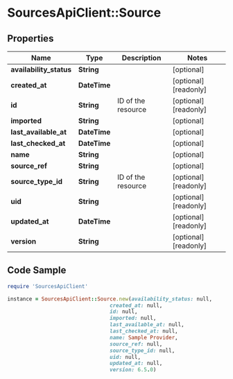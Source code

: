 # SourcesApiClient::Source

## Properties

Name | Type | Description | Notes
------------ | ------------- | ------------- | -------------
**availability_status** | **String** |  | [optional] 
**created_at** | **DateTime** |  | [optional] [readonly] 
**id** | **String** | ID of the resource | [optional] [readonly] 
**imported** | **String** |  | [optional] 
**last_available_at** | **DateTime** |  | [optional] 
**last_checked_at** | **DateTime** |  | [optional] 
**name** | **String** |  | [optional] 
**source_ref** | **String** |  | [optional] 
**source_type_id** | **String** | ID of the resource | [optional] [readonly] 
**uid** | **String** |  | [optional] [readonly] 
**updated_at** | **DateTime** |  | [optional] [readonly] 
**version** | **String** |  | [optional] [readonly] 

## Code Sample

```ruby
require 'SourcesApiClient'

instance = SourcesApiClient::Source.new(availability_status: null,
                                 created_at: null,
                                 id: null,
                                 imported: null,
                                 last_available_at: null,
                                 last_checked_at: null,
                                 name: Sample Provider,
                                 source_ref: null,
                                 source_type_id: null,
                                 uid: null,
                                 updated_at: null,
                                 version: 6.5.0)
```


